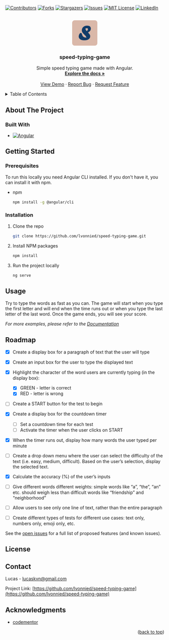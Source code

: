<!-- Improved compatibility of back to top link: See: https://github.com/othneildrew/Best-README-Template/pull/73 -->
<a name="readme-top"></a>
<!--
*** Thanks for checking out the Best-README-Template. If you have a suggestion
*** that would make this better, please fork the repo and create a pull request
*** or simply open an issue with the tag "enhancement".
*** Don't forget to give the project a star!
*** Thanks again! Now go create something AMAZING! :D
-->



<!-- PROJECT SHIELDS -->
<!--
*** I'm using markdown "reference style" links for readability.
*** Reference links are enclosed in brackets [ ] instead of parentheses ( ).
*** See the bottom of this document for the declaration of the reference variables
*** for contributors-url, forks-url, etc. This is an optional, concise syntax you may use.
*** https://www.markdownguide.org/basic-syntax/#reference-style-links
-->
[![Contributors][contributors-shield]][contributors-url]
[![Forks][forks-shield]][forks-url]
[![Stargazers][stars-shield]][stars-url]
[![Issues][issues-shield]][issues-url]
[![MIT License][license-shield]][license-url]
[![LinkedIn][linkedin-shield]][linkedin-url]



<!-- PROJECT LOGO -->
<br />
<div align="center">
  <a href="https://github.com/lvonnied/speed-typing-game">
    <img src="./src/assets/logo.png" alt="Logo" width="80" height="80">
  </a>

<h3 align="center">speed-typing-game</h3>

  <p align="center">
    Simple speed typing game made with Angular.
    <br />
    <a href="https://github.com/lvonnied/speed-typing-game"><strong>Explore the docs »</strong></a>
    <br />
    <br />
    <a href="https://github.com/lvonnied/speed-typing-game">View Demo</a>
    ·
    <a href="https://github.com/lvonnied/speed-typing-game/issues/new?labels=bug&template=bug-report---.md">Report Bug</a>
    ·
    <a href="https://github.com/lvonnied/speed-typing-game/issues/new?labels=enhancement&template=feature-request---.md">Request Feature</a>
  </p>
</div>



<!-- TABLE OF CONTENTS -->
<details>
  <summary>Table of Contents</summary>
  <ol>
    <li>
      <a href="#about-the-project">About The Project</a>
      <ul>
        <li><a href="#built-with">Built With</a></li>
      </ul>
    </li>
    <li>
      <a href="#getting-started">Getting Started</a>
      <ul>
        <li><a href="#prerequisites">Prerequisites</a></li>
        <li><a href="#installation">Installation</a></li>
      </ul>
    </li>
    <li><a href="#usage">Usage</a></li>
    <li><a href="#roadmap">Roadmap</a></li>
    <li><a href="#contributing">Contributing</a></li>
    <li><a href="#license">License</a></li>
    <li><a href="#contact">Contact</a></li>
    <li><a href="#acknowledgments">Acknowledgments</a></li>
  </ol>
</details>



<!-- ABOUT THE PROJECT -->
## About The Project

<!-- [![Product Name Screen Shot][product-screenshot]](https://example.com) -->

### Built With

* [![Angular][Angular.io]][Angular-url]

<!-- GETTING STARTED -->
## Getting Started

### Prerequisites

To run this locally you need Angular CLI installed. If you don't have it, you can install it with npm.
* npm
  ```sh
  npm install -g @angular/cli
  ```

### Installation

1. Clone the repo
   ```sh
   git clone https://github.com/lvonnied/speed-typing-game.git
   ```
2. Install NPM packages
   ```sh
   npm install
   ```
3. Run the project locally
   ```sh
   ng serve
   ```

<!-- USAGE EXAMPLES -->
## Usage

Try to type the words as fast as you can. The game will start when you type the first letter and will end when the time runs out or when you type the last letter of the last word. Once the game ends, you will see your score.

_For more examples, please refer to the [Documentation](https://example.com)_

<!-- ROADMAP -->
## Roadmap

- [x] Create a display box for a paragraph of text that the user will type
- [x] Create an input box for the user to type the displayed text
- [X] Highlight the character of the word users are currently typing (in the display box):
    - [x] GREEN - letter is correct
    - [x] RED - letter is wrong
- [ ] Create a START button for the test to begin
- [x] Create a display box for the countdown timer
    - [ ] Set a countdown time for each test
    - [ ] Activate the timer when the user clicks on START    
- [x] When the timer runs out, display how many words the user typed per minute

- [ ] Create a drop down menu where the user can select the difficulty of the text (i.e. easy, medium, difficult). Based on the user’s selection, display the selected text.
- [x] Calculate the accuracy (%) of the user’s inputs
- [ ] Give different words different weights: simple words like “a”, “the”, “an” etc. should weigh less than difficult words like “friendship” and “neighborhood”
- [ ] Allow users to see only one line of text, rather than the entire paragraph
- [ ] Create different types of tests for different use cases: text only, numbers only, emoji only, etc.

See the [open issues](https://github.com/lvonnied/speed-typing-game/issues) for a full list of proposed features (and known issues).

<!-- LICENSE -->
## License

<!-- Distributed under the MIT License. See `LICENSE.txt` for more information. -->

<!-- CONTACT -->
## Contact

Lucas - lucaskvn@gmail.com

Project Link: [https://github.com/lvonnied/speed-typing-game](https://github.com/lvonnied/speed-typing-game)

<!-- ACKNOWLEDGMENTS -->
## Acknowledgments

* [codementor](https://www.codementor.io/projects/web/speed-typing-game-c51led1afn)

<p align="right">(<a href="#readme-top">back to top</a>)</p>


<!-- MARKDOWN LINKS & IMAGES -->
<!-- https://www.markdownguide.org/basic-syntax/#reference-style-links -->
[contributors-shield]: https://img.shields.io/github/contributors/lvonnied/speed-typing-game.svg?style=for-the-badge
[contributors-url]: https://github.com/lvonnied/speed-typing-game/graphs/contributors
[forks-shield]: https://img.shields.io/github/forks/lvonnied/speed-typing-game.svg?style=for-the-badge
[forks-url]: https://github.com/lvonnied/speed-typing-game/network/members
[stars-shield]: https://img.shields.io/github/stars/lvonnied/speed-typing-game.svg?style=for-the-badge
[stars-url]: https://github.com/lvonnied/speed-typing-game/stargazers
[issues-shield]: https://img.shields.io/github/issues/lvonnied/speed-typing-game.svg?style=for-the-badge
[issues-url]: https://github.com/lvonnied/speed-typing-game/issues
[license-shield]: https://img.shields.io/github/license/lvonnied/speed-typing-game.svg?style=for-the-badge
[license-url]: https://github.com/lvonnied/speed-typing-game/blob/master/LICENSE.txt
[linkedin-shield]: https://img.shields.io/badge/-LinkedIn-black.svg?style=for-the-badge&logo=linkedin&colorB=555
[linkedin-url]: https://linkedin.com/in/lucas-von-niederhäusern
[product-screenshot]: images/screenshot.png
[Next.js]: https://img.shields.io/badge/next.js-000000?style=for-the-badge&logo=nextdotjs&logoColor=white
[Next-url]: https://nextjs.org/
[React.js]: https://img.shields.io/badge/React-20232A?style=for-the-badge&logo=react&logoColor=61DAFB
[React-url]: https://reactjs.org/
[Vue.js]: https://img.shields.io/badge/Vue.js-35495E?style=for-the-badge&logo=vuedotjs&logoColor=4FC08D
[Vue-url]: https://vuejs.org/
[Angular.io]: https://img.shields.io/badge/Angular-DD0031?style=for-the-badge&logo=angular&logoColor=white
[Angular-url]: https://angular.io/
[Svelte.dev]: https://img.shields.io/badge/Svelte-4A4A55?style=for-the-badge&logo=svelte&logoColor=FF3E00
[Svelte-url]: https://svelte.dev/
[Laravel.com]: https://img.shields.io/badge/Laravel-FF2D20?style=for-the-badge&logo=laravel&logoColor=white
[Laravel-url]: https://laravel.com
[Bootstrap.com]: https://img.shields.io/badge/Bootstrap-563D7C?style=for-the-badge&logo=bootstrap&logoColor=white
[Bootstrap-url]: https://getbootstrap.com
[JQuery.com]: https://img.shields.io/badge/jQuery-0769AD?style=for-the-badge&logo=jquery&logoColor=white
[JQuery-url]: https://jquery.com 